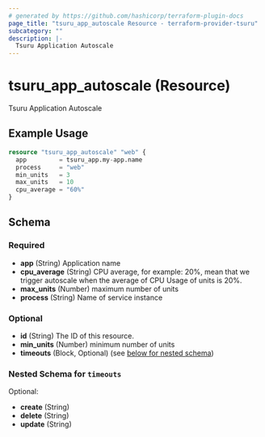 ```yaml
---
# generated by https://github.com/hashicorp/terraform-plugin-docs
page_title: "tsuru_app_autoscale Resource - terraform-provider-tsuru"
subcategory: ""
description: |-
  Tsuru Application Autoscale
---
```


# tsuru_app_autoscale (Resource)

Tsuru Application Autoscale

## Example Usage

```terraform
resource "tsuru_app_autoscale" "web" {
  app         = tsuru_app.my-app.name
  process     = "web"
  min_units   = 3
  max_units   = 10
  cpu_average = "60%"
}
```

<!-- schema generated by tfplugindocs -->
## Schema

### Required

- **app** (String) Application name
- **cpu_average** (String) CPU average, for example: 20%, mean that we trigger autoscale when the average of CPU Usage of units is 20%.
- **max_units** (Number) maximum number of units
- **process** (String) Name of service instance

### Optional

- **id** (String) The ID of this resource.
- **min_units** (Number) minimum number of units
- **timeouts** (Block, Optional) (see [below for nested schema](#nestedblock--timeouts))

<a id="nestedblock--timeouts"></a>
### Nested Schema for `timeouts`

Optional:

- **create** (String)
- **delete** (String)
- **update** (String)


